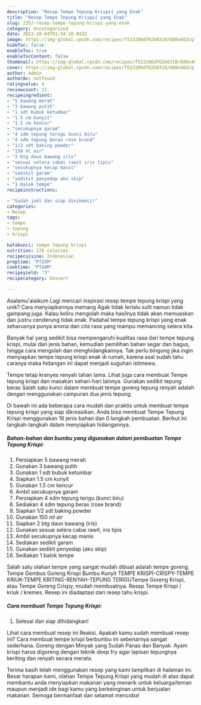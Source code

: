 ```yaml
---
description: "Resep Tempe Tepung Krispi{ yang Enak"
title: "Resep Tempe Tepung Krispi{ yang Enak"
slug: 2352-resep-tempe-tepung-krispi-yang-enak
category: Uncategorized
date: 2022-10-04T01:34:10.843Z
image: https://img-global.cpcdn.com/recipes/f523286df62b8310/680x482cq70/tempe-tepung-krispi-foto-resep-utama.jpg
hideToc: false
enableToc: true
enableTocContent: false
thumbnail: https://img-global.cpcdn.com/recipes/f523286df62b8310/680x482cq70/tempe-tepung-krispi-foto-resep-utama.jpg
cover: https://img-global.cpcdn.com/recipes/f523286df62b8310/680x482cq70/tempe-tepung-krispi-foto-resep-utama.jpg
author: Admin
authorAv: notfound
ratingvalue: 4
reviewcount: 11
recipeingredient:
- "5 bawang merah"
- "3 bawang putih"
- "1 sdt bubuk ketumbar"
- "1.5 cm kunyit"
- "1.5 cm kencur"
- "secukupnya garam"
- "4 sdm tepung terigu kunci biru"
- "4 sdm tepung beras rose brand"
- "1/2 sdt baking powder"
- "150 ml air"
- "2 btg daun bawang iris"
- "sesuai selera cabai rawit iris tipis"
- "secukupnya kecap manis"
- "sedikit garam"
- "sedikit penyedap aku skip"
- "1 balok tempe"
recipeinstructions:

- "Sudah jadi dan siap dinikmati!"
categories:
- Resep
tags:
- tempe
- tepung
- krispi

katakunci: tempe tepung krispi 
nutrition: 278 calories
recipecuisine: Indonesian
preptime: "PT25M"
cooktime: "PT44M"
recipeyield: "3"
recipecategory: Dessert

---
```



Asalamu'alaikum Lagi mencari inspirasi resep tempe tepung krispi yang unik? Cara menyiapkannya memang Agak tidak terlalu sulit namun tidak gampang juga. Kalau keliru mengolah maka hasilnya tidak akan memuaskan dan justru cenderung tidak enak. Padahal tempe tepung krispi yang enak seharusnya punya aroma dan cita rasa yang mampu memancing selera kita.


Banyak hal yang sedikit bisa mempengaruhi kualitas rasa dari tempe tepung krispi, mulai dari jenis bahan, kemudian pemilihan bahan segar dan bagus, hingga cara mengolah dan menghidangkannya. Tak perlu bingung jika ingin menyiapkan tempe tepung krispi enak di rumah, karena asal sudah tahu caranya maka hidangan ini dapat menjadi suguhan istimewa.

Tempe tetap krenyes renyah tahan lama. Lihat juga cara membuat Tempe tepung krispi dan masakan sehari-hari lainnya. Gunakan sedikit tepung beras Salah satu kunci dalam membuat tempe goreng tepung renyah adalah dengan menggunakan campuran dua jenis tepung.


Di bawah ini ada beberapa cara mudah dan praktis untuk membuat tempe tepung krispi yang siap dikreasikan. Anda bisa membuat Tempe Tepung Krispi menggunakan 16 jenis bahan dan 0 langkah pembuatan. Berikut ini langkah-langkah dalam menyiapkan hidangannya.

<!--inarticleads1-->

##### Bahan-bahan dan bumbu yang digunakan dalam pembuatan Tempe Tepung Krispi:

1. Persiapkan 5 bawang merah
1. Gunakan 3 bawang putih
1. Gunakan 1 sdt bubuk ketumbar
1. Siapkan 1.5 cm kunyit
1. Gunakan 1.5 cm kencur
1. Ambil secukupnya garam
1. Persiapkan 4 sdm tepung terigu (kunci biru)
1. Sediakan 4 sdm tepung beras (rose brand)
1. Siapkan 1/2 sdt baking powder
1. Gunakan 150 ml air
1. Siapkan 2 btg daun bawang (iris)
1. Gunakan sesuai selera cabai rawit, iris tipis
1. Ambil secukupnya kecap manis
1. Sediakan sedikit garam
1. Gunakan sedikit penyedap (aku skip)
1. Sediakan 1 balok tempe


Salah satu olahan tempe yang sangat mudah dibuat adalah tempe goreng. Tempe Gembus Goreng Krispi Bumbu Kunyit TEMPE KRISPI-CRISPY-TEMPE KRIUK-TEMPE KRITING-RENYAH-TEPUNG TERIGUTempe Goreng Krispi, atau Tempe Goreng Crispy, mudah membuatnya. Resep Tempe Krispi / kriuk / kremes. Resep ini diadaptasi dari resep tahu krispi. 

<!--inarticleads2-->

##### Cara membuat Tempe Tepung Krispi:


1. Selesai dan siap dihidangkan!

Lihat cara membuat resep ini Reaksi. Apakah kamu sudah membuat resep ini? Cara membuat tempe krispi berbumbu ini sebenarnya sangat sederhana. Goreng dengan Minyak yang Sudah Panas dan Banyak. Ayam krispi harus digoreng dengan teknik deep fry agar lapisan tepungnya keriting dan renyah secara merata. 

Terima kasih telah menggunakan resep yang kami tampilkan di halaman ini. Besar harapan kami, olahan Tempe Tepung Krispi yang mudah di atas dapat membantu anda menyiapkan makanan yang menarik untuk keluarga/teman maupun menjadi ide bagi kamu yang berkeinginan untuk berjualan makanan. Semoga bermanfaat dan selamat mencoba!
